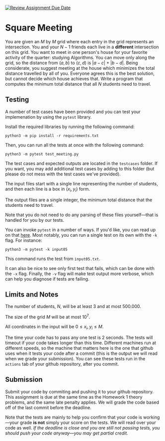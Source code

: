 [![Review Assignment Due Date](https://classroom.github.com/assets/deadline-readme-button-24ddc0f5d75046c5622901739e7c5dd533143b0c8e959d652212380cedb1ea36.svg)](https://classroom.github.com/a/48u_gBeE)
# Square Meeting

You are given an $M$ by $M$ grid where each entry in the grid represents an intersection. You and your $N-1$ friends each live in a **different** intersection on this grid. You want to meet in one person's house for your favorite activity of the quarter: studying Algorithms. You can move only along the grid, so the distance from $(a, b)$ to $(c, d)$ is $|a - c| + |b - d|$. Being considerate, you suggest meeting at the house which minimizes the total distance travelled by all of you. Everyone agrees this is the best solution, but cannot decide which house achieves that. Write a program that computes the minimum total distance that all $N$ students need to travel.

## Testing

A number of test cases have been provided and you can test your implemenation by using the `pytest` library.

Install the required libraries by running the following command:

```
python3 -m pip install -r requirements.txt
```

Then, you can run all the tests at once with the following command:

```
python3 -m pytest test_meeting.py
```

The test cases and expected outputs are located in the `testcases` folder. If you want,
you may add additional test cases by adding to this folder (but please do not mess with
the test cases we've provided).

The input files start with a single line representing the number of students, and then each line
is a box in $(x_i, y_i)$ form.

The output files are a single integer, the minimum total distance that the students need to travel.

Note that you do not need to do any parsing of these files yourself—that is handled
for you by our tests.

You can invoke `pytest` in a number of ways. If you'd like, you can read up on that
[here](https://docs.pytest.org/en/6.2.x/usage.html). Most notably, you can run a single
test on its own with the `-k` flag. For instance:

```
python3 -m pytest -k input05
```

This command runs the test from `input05.txt`.

It can also be nice to see only first test that fails, which can be done with the `-x` flag.
Finally, the `-v` flag will make test output more verbose, which can help you diagnose if tests are failing.

## Limits and Notes

The number of students, $N$, will be at least $3$ and at most $500.000$.

The size of the grid $M$ will be at most $10^7$.

All coordinates in the input will be $0 \leq x_i, y_i \leq M$.

The time your code has to pass any one test is 2 seconds. The tests will timeout if
your code takes longer than this time. Different machines run at different speeds,
so the machine that matters here is the one that github uses when it tests your code
after a commit (this is the output we will read when we grade your submission). You can see
these tests run in the `actions` tab of your github repository, after you commit.


## Submission

Submit your code by commiting and pushing it to your github repository. This assignment is
due at the same time as the Homework 1 theory problems, and the same late penalty applies. We will
grade the code based off of the last commit before the deadline.

Note that the tests are mainly to help you confirm that your code is working—your
grade **is not** simply your score on the tests. We will read over your code as
well. *If the deadline is close and you are still not passing tests, you should
push your code anyway—you may get partial credit.*

